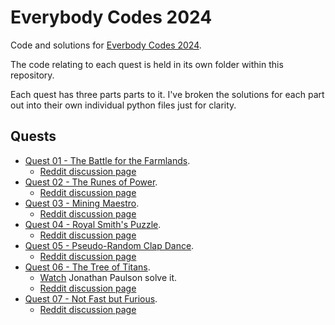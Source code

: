 # Everybody Codes 2024

Code and solutions for [Everbody Codes 2024](https://everybody.codes/event/2024/quests).

The code relating to each quest is held in its own folder within this repository.

Each quest has three parts parts to it. I've broken the solutions for each part out into their own individual python files just for clarity.

## Quests

  * [Quest 01 - The Battle for the Farmlands](./quest_01/README.md).
    * [Reddit discussion page](https://www.reddit.com/r/everybodycodes/comments/1gjro4x/2024_q1_solution_spotlight/)
  * [Quest 02 - The Runes of Power](./quest_02/README.md).
    * [Reddit discussion page](https://www.reddit.com/r/everybodycodes/comments/1gkkae5/2024_q2_solution_spotlight/)
  * [Quest 03 - Mining Maestro](./quest_03/README.md).
    * [Reddit discussion page](https://www.reddit.com/r/everybodycodes/comments/1gld7e3/2024_q3_solution_spotlight/)
  * [Quest 04 - Royal Smith's Puzzle](./quest_04/README.md).
    * [Reddit discussion page](https://www.reddit.com/r/everybodycodes/comments/1gm4sic/2024_q4_solution_spotlight/)
  * [Quest 05 - Pseudo-Random Clap Dance](./quest_05/README.md).
    * [Reddit discussion page](https://www.reddit.com/r/everybodycodes/comments/1gmwffb/2024_q5_solution_spotlight/)
  * [Quest 06 - The Tree of Titans](./quest_06/README.md).
    * [Watch](https://www.youtube.com/watch?v=UxwXRKFDNM8) Jonathan Paulson solve it.
    * [Reddit discussion page](https://www.reddit.com/r/everybodycodes/comments/1gp5zc5/2024_q6_solution_spotlight/)
  * [Quest 07 - Not Fast but Furious](./quest_07/README.md).
    * [Reddit discussion page](https://www.reddit.com/r/everybodycodes/comments/1gpylzn/2024_q7_solution_spotlight/)
